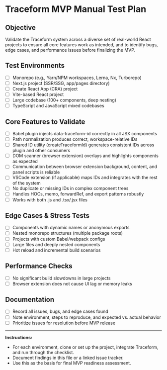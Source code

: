 # Traceform MVP Manual Test Plan

## Objective
Validate the Traceform system across a diverse set of real-world React projects to ensure all core features work as intended, and to identify bugs, edge cases, and performance issues before finalizing the MVP.

## Test Environments
- [ ] Monorepo (e.g., Yarn/NPM workspaces, Lerna, Nx, Turborepo)
- [ ] Next.js project (SSR/SSG, app/pages directory)
- [ ] Create React App (CRA) project
- [ ] Vite-based React project
- [ ] Large codebase (100+ components, deep nesting)
- [ ] TypeScript and JavaScript mixed codebases

## Core Features to Validate
- [ ] Babel plugin injects data-traceform-id correctly in all JSX components
- [ ] Path normalization produces correct, workspace-relative IDs
- [ ] Shared ID utility (createTraceformId) generates consistent IDs across plugin and other consumers
- [ ] DOM scanner (browser extension) overlays and highlights components as expected
- [ ] Communication between browser extension background, content, and panel scripts is reliable
- [ ] VSCode extension (if applicable) maps IDs and integrates with the rest of the system
- [ ] No duplicate or missing IDs in complex component trees
- [ ] Handles HOCs, memo, forwardRef, and export patterns robustly
- [ ] Works with both .js and .tsx/.jsx files

## Edge Cases & Stress Tests
- [ ] Components with dynamic names or anonymous exports
- [ ] Nested monorepo structures (multiple package roots)
- [ ] Projects with custom Babel/webpack configs
- [ ] Large files and deeply nested components
- [ ] Hot reload and incremental build scenarios

## Performance Checks
- [ ] No significant build slowdowns in large projects
- [ ] Browser extension does not cause UI lag or memory leaks

## Documentation
- [ ] Record all issues, bugs, and edge cases found
- [ ] Note environment, steps to reproduce, and expected vs. actual behavior
- [ ] Prioritize issues for resolution before MVP release

---

**Instructions:**  
- For each environment, clone or set up the project, integrate Traceform, and run through the checklist.
- Document findings in this file or a linked issue tracker.
- Use this as the basis for final MVP readiness assessment.
